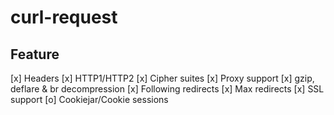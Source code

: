 # curl-request


## Feature

[x] Headers
[x] HTTP1/HTTP2
[x] Cipher suites
[x] Proxy support
[x] gzip, deflare & br decompression
[x] Following redirects
[x] Max redirects
[x] SSL support
[o] Cookiejar/Cookie sessions

